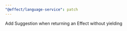 ```yaml
---
"@effect/language-service": patch
---
```


Add Suggestion when returning an Effect without yielding
